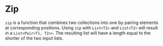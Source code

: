 # Zip

`zip` is a function that combines two collections into one by pairing elements at corresponding positions. 
Using `zip` with `List<T1>` and `List<T2>` will result in a `List<Pair<T1, T2>>`. The resulting list will have a length
equal to the shorter of the two input lists.
